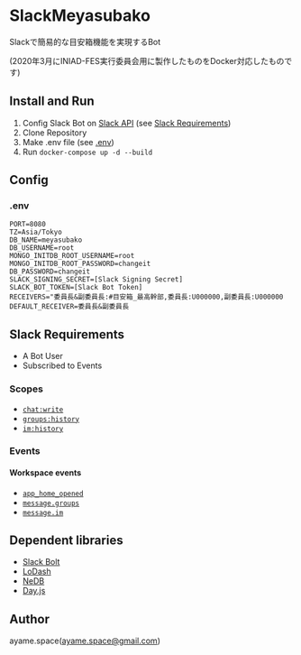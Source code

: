 # SlackMeyasubako

Slackで簡易的な目安箱機能を実現するBot

(2020年3月にINIAD-FES実行委員会用に製作したものをDocker対応したものです)

## Install and Run
1. Config Slack Bot on [Slack API](https://api.slack.com/apps) (see [Slack Requirements](#Slack-Requirements))
2. Clone Repository
3. Make .env file (see [.env](#.env))
4. Run `docker-compose up -d --build`

## Config
### .env
```
PORT=8080
TZ=Asia/Tokyo
DB_NAME=meyasubako
DB_USERNAME=root
MONGO_INITDB_ROOT_USERNAME=root
MONGO_INITDB_ROOT_PASSWORD=changeit
DB_PASSWORD=changeit
SLACK_SIGNING_SECRET=[Slack Signing Secret]
SLACK_BOT_TOKEN=[Slack Bot Token]
RECEIVERS="委員長&副委員長:#目安箱_最高幹部,委員長:U000000,副委員長:U000000
DEFAULT_RECEIVER=委員長&副委員長
```

## Slack Requirements

* A Bot User
* Subscribed to Events

### Scopes

* [`chat:write`](https://api.slack.com/scopes/chat:write)
* [`groups:history`](https://api.slack.com/scopes/groups:history)
* [`im:history`](https://api.slack.com/scopes/im:history)

### Events

#### Workspace events

* [`app_home_opened`](https://api.slack.com/events/app_home_opened)
* [`message.groups`](https://api.slack.com/events/message.groups)
* [`message.im`](https://api.slack.com/events/message.im)


## Dependent libraries

* [Slack Bolt](https://slack.dev/bolt/concepts)
* [LoDash](https://lodash.com/docs/)
* [NeDB](https://github.com/louischatriot/nedb)
* [Day.js](https://github.com/iamkun/dayjs)


## Author

ayame.space(ayame.space@gmail.com)
